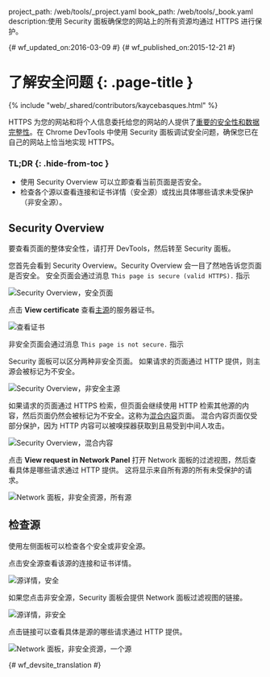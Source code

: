 project_path: /web/tools/_project.yaml
book_path: /web/tools/_book.yaml
description:使用 Security 面板确保您的网站上的所有资源均通过 HTTPS 进行保护。

{# wf_updated_on:2016-03-09 #}
{# wf_published_on:2015-12-21 #}

# 了解安全问题 {: .page-title }

{% include "web/_shared/contributors/kaycebasques.html" %}

HTTPS 为您的网站和将个人信息委托给您的网站的人提供了[重要的安全性和数据完整性][why-https]。在 Chrome DevTools 中使用 Security 面板调试安全问题，确保您已在自己的网站上恰当地实现 HTTPS。




### TL;DR {: .hide-from-toc }
- 使用 Security Overview 可以立即查看当前页面是否安全。
- 检查各个源以查看连接和证书详情（安全源）或找出具体哪些请求未受保护（非安全源）。


## Security Overview

要查看页面的整体安全性，请打开 DevTools，然后转至 Security 面板。
 

您首先会看到 Security Overview。Security Overview 会一目了然地告诉您页面是否安全。
安全页面会通过消息 `This page is secure (valid HTTPS).` 指示


![Security Overview，安全页面](images/overview-secure.png)

点击 **View certificate** 查看[主源][same-origin-policy]的服务器证书。
 

![查看证书](images/view-certificate.png)

非安全页面会通过消息 `This page is not secure.` 指示

Security 面板可以区分两种非安全页面。
如果请求的页面通过 HTTP 提供，则主源会被标记为不安全。
 

![Security Overview，非安全主源](images/overview-non-secure.png)

如果请求的页面通过 HTTPS 检索，但页面会继续使用 HTTP 检索其他源的内容，然后页面仍然会被标记为不安全。这称为[混合内容][mixed-content]页面。
混合内容页面仅受部分保护，因为 HTTP 内容可以被嗅探器获取到且易受到中间人攻击。
 

![Security Overview，混合内容](images/overview-mixed.png)

点击 **View request in Network Panel** 打开 Network 面板的过滤视图，然后查看具体是哪些请求通过 HTTP 提供。
这将显示来自所有源的所有未受保护的请求。
 

![Network 面板，非安全资源，所有源](images/network-all.png)

## 检查源

使用左侧面板可以检查各个安全或非安全源。 

点击安全源查看该源的连接和证书详情。


![源详情，安全](images/origin-detail-secure.png)

如果您点击非安全源，Security 面板会提供 Network 面板过滤视图的链接。 

![源详情，非安全](images/origin-detail-non-secure.png)

点击链接可以查看具体是源的哪些请求通过 HTTP 提供。
 

![Network 面板，非安全资源，一个源](images/network-one.png)





[mixed-content]: /web/fundamentals/security/prevent-mixed-content/what-is-mixed-content
[same-origin-policy]: https://en.wikipedia.org/wiki/Same-origin_policy
[why-https]: /web/fundamentals/security/encrypt-in-transit/why-https


{# wf_devsite_translation #}
